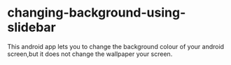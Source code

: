 # changing-background-using-slidebar 
This android app lets you to change the background colour of your android screen,but it does not change the wallpaper your screen.
